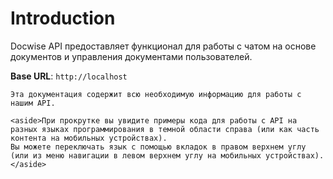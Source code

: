 # Introduction

Docwise API предоставляет функционал для работы с чатом на основе документов и управления документами пользователей.

<aside>
    <strong>Base URL</strong>: <code>http://localhost</code>
</aside>

    Эта документация содержит всю необходимую информацию для работы с нашим API.

    <aside>При прокрутке вы увидите примеры кода для работы с API на разных языках программирования в темной области справа (или как часть контента на мобильных устройствах).
    Вы можете переключать язык с помощью вкладок в правом верхнем углу (или из меню навигации в левом верхнем углу на мобильных устройствах).</aside>

